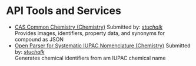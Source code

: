 # API Tools and Services

<ul id='list'>
<li><a href="https://commonchemistry.cas.org/api/detail?cas_rn=" target="_blank">CAS Common Chemistry (Chemistry)</a> Submitted by: <em><a href="https://github.com/stuchalk">stuchalk</a></em><br/>Provides images, identifiers, property data, and synonyms for compound as JSON</li>
<li><a href="https://opsin.ch.cam.ac.uk/" target="_blank">Open Parser for Systematic IUPAC Nomenclature (Chemistry)</a> Submitted by: <em><a href="https://github.com/stuchalk">stuchalk</a></em><br/>Generates chemical identifiers from am IUPAC chemical name </li>
</ul>